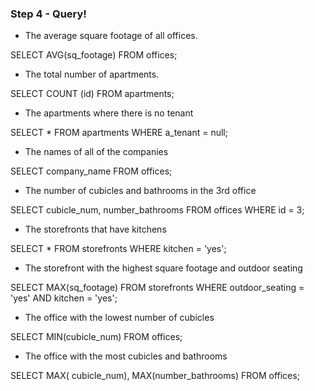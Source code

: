 ### Step 4 - Query!

- The average square footage of all offices.
	
SELECT AVG(sq_footage) FROM offices;

- The total number of apartments.

SELECT COUNT (id) FROM apartments; 

- The apartments where there is no tenant
	
SELECT * FROM apartments WHERE a_tenant = null; 

- The names of all of the companies

SELECT company_name FROM offices;

- The number of cubicles and bathrooms in the 3rd office

SELECT cubicle_num, number_bathrooms FROM offices WHERE id = 3; 

- The storefronts that have kitchens
	
SELECT * FROM storefronts WHERE kitchen = 'yes';

- The storefront with the highest square footage and outdoor seating

SELECT MAX(sq_footage) FROM storefronts WHERE outdoor_seating = 'yes' AND kitchen = 'yes';

- The office with the lowest number of cubicles

SELECT MIN(cubicle_num) FROM offices;

- The office with the most cubicles and bathrooms

SELECT MAX( cubicle_num), MAX(number_bathrooms) FROM offices;